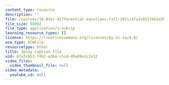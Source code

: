 ```yaml
---
content_type: resource
description: ''
file: /courses/18-03sc-differential-equations-fall-2011/47a3c65174b2a3bac5cdd9a09e1c2432_9KbpbBMThTE.srt
file_size: 56992
file_type: application/x-subrip
learning_resource_types: []
license: https://creativecommons.org/licenses/by-nc-sa/4.0/
ocw_type: OCWFile
resourcetype: Other
title: 3play caption file
uid: 47a3c651-74b2-a3ba-c5cd-d9a09e1c2432
video_files:
  video_thumbnail_file: null
video_metadata:
  youtube_id: null
---
```

